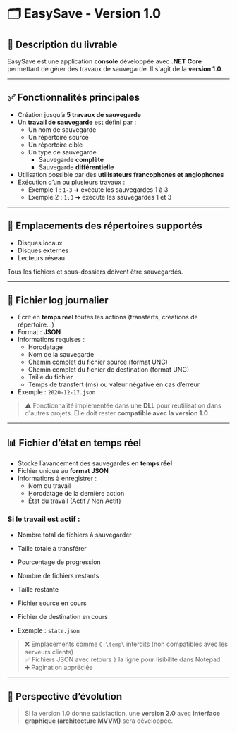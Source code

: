 # 🗂️ EasySave - Version 1.0

## 📄 Description du livrable

EasySave est une application **console** développée avec **.NET Core** permettant de gérer des travaux de sauvegarde. Il s'agit de la **version 1.0**.

---

## ✅ Fonctionnalités principales

- Création jusqu’à **5 travaux de sauvegarde**
- Un **travail de sauvegarde** est défini par :
  - Un nom de sauvegarde
  - Un répertoire source
  - Un répertoire cible
  - Un type de sauvegarde :
    - Sauvegarde **complète**
    - Sauvegarde **différentielle**
- Utilisation possible par des **utilisateurs francophones et anglophones**
- Exécution d’un ou plusieurs travaux :
  - Exemple 1 : `1-3` ➜ exécute les sauvegardes 1 à 3
  - Exemple 2 : `1;3` ➜ exécute les sauvegardes 1 et 3

---

## 📂 Emplacements des répertoires supportés

- Disques locaux
- Disques externes
- Lecteurs réseau

Tous les fichiers et sous-dossiers doivent être sauvegardés.

---

## 📝 Fichier log journalier

- Écrit en **temps réel** toutes les actions (transferts, créations de répertoire…)
- Format : **JSON**
- Informations requises :
  - Horodatage
  - Nom de la sauvegarde
  - Chemin complet du fichier source (format UNC)
  - Chemin complet du fichier de destination (format UNC)
  - Taille du fichier
  - Temps de transfert (ms) ou valeur négative en cas d’erreur
- Exemple : `2020-12-17.json`

> ⚠️ Fonctionnalité implémentée dans une **DLL** pour réutilisation dans d'autres projets. Elle doit rester **compatible avec la version 1.0**.

---

## 📊 Fichier d’état en temps réel

- Stocke l’avancement des sauvegardes en **temps réel**
- Fichier unique au **format JSON**
- Informations à enregistrer :
  - Nom du travail
  - Horodatage de la dernière action
  - État du travail (Actif / Non Actif)

### Si le travail est actif :
  - Nombre total de fichiers à sauvegarder
  - Taille totale à transférer
  - Pourcentage de progression
  - Nombre de fichiers restants
  - Taille restante
  - Fichier source en cours
  - Fichier de destination en cours

- Exemple : `state.json`

> ❌ Emplacements comme `C:\temp\` interdits (non compatibles avec les serveurs clients)  
> ✅ Fichiers JSON avec retours à la ligne pour lisibilité dans Notepad  
> ➕ Pagination appréciée

---

## 🚀 Perspective d’évolution

> Si la version 1.0 donne satisfaction, une **version 2.0** avec **interface graphique (architecture MVVM)** sera développée.

